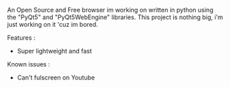An Open Source and Free browser im working on written in python using the "PyQt5" and "PyQt5WebEngine" libraries.
This project is nothing big, i'm just working on it 'cuz im bored.

Features :

* Super lightweight and fast

Known issues :

* Can't fulscreen on Youtube
